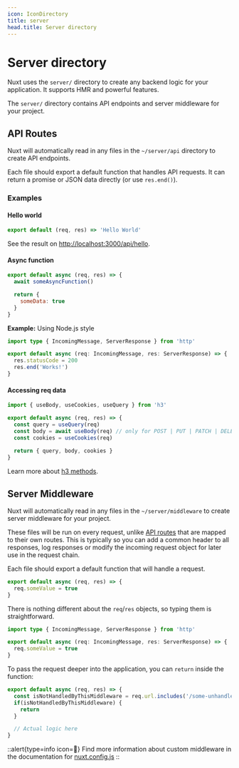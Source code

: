 ```yaml
---
icon: IconDirectory
title: server
head.title: Server directory
---
```


# Server directory

Nuxt uses the `server/` directory to create any backend logic for your application. It supports HMR and powerful features.

The `server/` directory contains API endpoints and server middleware for your project.

## API Routes

Nuxt will automatically read in any files in the `~/server/api` directory to create API endpoints.

Each file should export a default function that handles API requests. It can return a promise or JSON data directly (or use `res.end()`).

### Examples

#### Hello world

```js [server/api/hello.ts]
export default (req, res) => 'Hello World'
```

See the result on <http://localhost:3000/api/hello>.

#### Async function

```js [server/api/async.ts]
export default async (req, res) => {
  await someAsyncFunction()

  return {
    someData: true
  }
}
```

**Example:** Using Node.js style

```ts [server/api/node.ts]
import type { IncomingMessage, ServerResponse } from 'http'

export default async (req: IncomingMessage, res: ServerResponse) => {
  res.statusCode = 200
  res.end('Works!')
}
```

#### Accessing req data

```js
import { useBody, useCookies, useQuery } from 'h3'

export default async (req, res) => {
  const query = useQuery(req)
  const body = await useBody(req) // only for POST | PUT | PATCH | DELETE requests
  const cookies = useCookies(req)
  
  return { query, body, cookies }
}
```

Learn more about [h3 methods](https://www.jsdocs.io/package/h3#package-index-functions).

## Server Middleware

Nuxt will automatically read in any files in the `~/server/middleware` to create server middleware for your project.

These files will be run on every request, unlike [API routes](#api-routes) that are mapped to their own routes. This is typically so you can add a common header to all responses, log responses or modify the incoming request object for later use in the request chain.

Each file should export a default function that will handle a request.

```js
export default async (req, res) => {
  req.someValue = true
}
```

There is nothing different about the `req`/`res` objects, so typing them is straightforward.

```ts
import type { IncomingMessage, ServerResponse } from 'http'

export default async (req: IncomingMessage, res: ServerResponse) => {
  req.someValue = true
}
```

To pass the request deeper into the application, you can `return` inside the function:

```js
export default async (req, res) => {
  const isNotHandledByThisMiddleware = req.url.includes('/some-unhandled-url-path/')
  if(isNotHandledByThisMiddleware) {
    return
  }

  // Actual logic here
}
```

::alert{type=info icon=🔎}
Find more information about custom middleware in the documentation for [nuxt.config.js](/guide/directory-structure/nuxt.config#servermiddleware)
::
